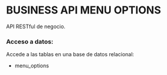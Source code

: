 # BUSINESS API MENU OPTIONS
API RESTful de negocio.

### Acceso a datos:
Accede a las tablas en una base de datos relacional:
- menu_options
